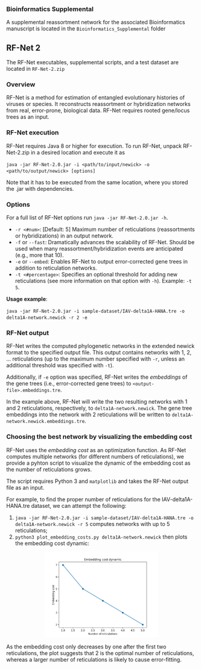 ### Bioinformatics Supplemental
A supplemental reassortment network for the associated Bioinformatics manuscript is located in the `Bioinformatics_Supplemental` folder

## RF-Net 2
The RF-Net executables, supplemental scripts, and a test dataset are located in `RF-Net-2.zip`

### Overview
RF-Net is a method for estimation of entangled evolutionary histories of viruses or species. It reconstructs reassortment or hybridization networks from real, error-prone, biological data. RF-Net requires rooted gene/locus trees as an input.

### RF-Net execution
RF-Net requires Java 8 or higher for execution.
To run RF-Net, unpack RF-Net-2.zip in a desired location and execute it as

``java -jar RF-Net-2.0.jar -i <path/to/input/newick> -o <path/to/output/newick> [options]``

Note that it has to be executed from the same location, where you stored the .jar with dependencies.

### Options
For a full list of RF-Net options run `java -jar RF-Net-2.0.jar -h`.
* ``-r <#num>``: [Default: 5] Maximum number of reticulations (reassortments or hybridizations) in an output network.
* ``-f`` or ``--fast``: Dramatically advances the scalability of RF-Net. Should be used when many reassortment/hybridization events are anticipated (e.g., more that 10).
* ``-e`` or ``--embed``: Enables RF-Net to output error-corrected gene trees in addition to reticulation networks.
* ``-t <#percentage>``: Specifies an optional threshold for adding new reticulations (see more information on that option with `-h`). Example: `-t 5`.

**Usage example**:

``java -jar RF-Net-2.0.jar -i sample-dataset/IAV-delta1A-HANA.tre -o delta1A-network.newick -r 2 -e``

### RF-Net output
RF-Net writes the computed phylogenetic networks in the extended newick format to the specified output file. This output contains networks with 1, 2, ...  reticulations (up to the maximum number specified with `-r`, unless an additional threshold was specified with `-t`).

Additionally, if `-e` option was specified, RF-Net writes the *embeddings* of the gene trees (i.e., error-corrected gene trees) to `<output-file>.embeddings.tre`.

In the example above, RF-Net will write the two resulting networks with 1 and 2 reticulations, respectively, to `delta1A-network.newick`. The gene tree embeddings into the network with 2 reticulations will be written to `delta1A-network.newick.embeddings.tre`.

### Choosing the best network by visualizing the embedding cost
RF-Net uses the *embedding cost* as an optimization function. As RF-Net computes multiple networks (for different numbers of reticulations), we provide a pyhton script to visualize the dynamic of the embedding cost as the number of reticulations grows.

The script requires Python 3 and `matplotlib` and takes the RF-Net output file as an input.

For example, to find the proper number of reticulations for the IAV-delta1A-HANA.tre dataset, we can attempt the following:
1. ``java -jar RF-Net-2.0.jar -i sample-dataset/IAV-delta1A-HANA.tre -o delta1A-network.newick -r 5`` computes networks with up to 5 reticulations;
1. ``python3 plot_embedding_costs.py delta1A-network.newick`` then plots the embedding cost dynamic:

<center>
<img src="embedding-cost-plot.png" width="300">
</center>

As the embedding cost only decreases by one after the first two reticulations, the plot suggests that 2 is the optimal number of reticulations, whereas a larger number of reticulations is likely to cause error-fitting.
